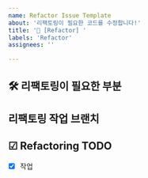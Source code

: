 ```yaml
---
name: Refactor Issue Template
about: '리팩토링이 필요한 코드를 수정합니다!'
title: '🔨 [Refactor] '
labels: 'Refactor'
assignees: ''

---
```



## 🛠️ 리팩토링이 필요한 부분

## 리팩토링 작업 브랜치

## ☑ Refactoring TODO
- [x] 작업
